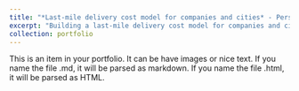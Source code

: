 ```yaml
---
title: "*Last-mile delivery cost model for companies and cities* - Personal project"
excerpt: "Building a last-mile delivery cost model for companies and cities (impact on air & noise pollution, traffic jam) based on the works of R. Gevaers et al. and developed an approach to designing stationary parcel locker (SPL) networks while minimizing both CO2 equivalent (CO2 e) emissions and costs during delivery and pick-up (multinomial logit model and discret model) sold as a service for lmd operators and cities. <br/><img src='/images/Picture1.jpg'>"
collection: portfolio
---
```


This is an item in your portfolio. It can be have images or nice text. If you name the file .md, it will be parsed as markdown. If you name the file .html, it will be parsed as HTML. 
